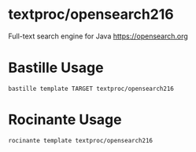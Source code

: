 # textproc/opensearch216
Full-text search engine for Java
https://opensearch.org

# Bastille Usage
```shell
bastille template TARGET textproc/opensearch216
```

# Rocinante Usage
```shell
rocinante template textproc/opensearch216
```
